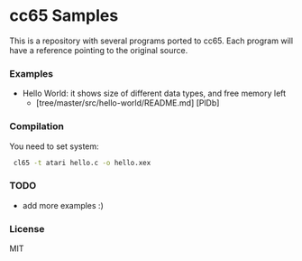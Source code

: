 #  cc65 Samples

This is a repository with several programs ported to cc65. 
Each program will have a reference pointing to the original source.

### Examples

 * Hello World: it shows size of different data types, and free memory left 
   * [tree/master/src/hello-world/README.md] [PlDb]


### Compilation
You need to set system:

```sh
 cl65 -t atari hello.c -o hello.xex
```


### TODO

 - add more examples :)



### License

MIT






